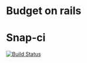 Budget on rails
=============

# Snap-ci
[![Build Status](https://snap-ci.com/alfredosegundo/budgetonrails/branch/master/build_image)](https://snap-ci.com/alfredosegundo/budgetonrails/branch/master)
